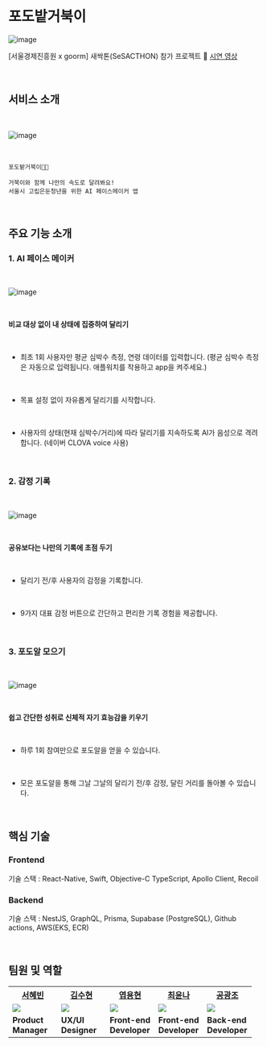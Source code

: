 # 포도밭거북이 
![image](https://github.com/raymondanythings/pacemaker/assets/106373580/a9cca22f-fddd-46c1-b547-005f95c21695)

[서울경제진흥원 x goorm] 새싹톤(SeSACTHON) 참가 프로젝트
🔗 [시연 영상](https://www.youtube.com/watch?v=Tn0yRTVAYBw)


<br>

## 서비스 소개

<br>

![image](https://github.com/raymondanythings/pacemaker/assets/106373580/a73b1605-b9ff-4b84-a514-6b5aa192a45d)

<br>

    포도밭거북이🏃🍇 

    거북이와 함께 나만의 속도로 달려봐요!
    서울시 고립은둔청년을 위한 AI 페이스메이커 앱

<br>

## 주요 기능 소개

### 1.    AI 페이스 메이커

<br>

![image](https://github.com/raymondanythings/pacemaker/assets/106373580/1165cf15-d4db-4d1d-adac-bf080ac5c0ab)

<br>
 
**비교 대상 없이 내 상태에 집중하여 달리기** 

<br>

- 최초 1회 사용자만 평균 심박수 측정, 연령 데이터를 입력합니다. (평균 심박수 측정은 자동으로 입력됩니다. 애플워치를 착용하고 app을 켜주세요.)

<br>

- 목표 설정 없이 자유롭게 달리기를 시작합니다.

<br>

- 사용자의 상태(현재 심박수/거리)에 따라 달리기를 지속하도록 AI가 음성으로 격려합니다. (네이버 CLOVA voice 사용)

<br>

### 2.    감정 기록

<br>

![image](https://github.com/raymondanythings/pacemaker/assets/106373580/fb02155f-5127-4457-b710-7c0efefff4de)

<br>

**공유보다는 나만의 기록에 초점 두기**

<br>

- 달리기 전/후 사용자의 감정을 기록합니다.

<br>
  
- 9가지 대표 감정 버튼으로 간단하고 편리한 기록 경험을 제공합니다.

<br>

### 3.  포도알 모으기

<br>

![image](https://github.com/raymondanythings/pacemaker/assets/106373580/e005602a-3f3d-428b-95a0-879b3623f18c)

<br>

**쉽고 간단한 성취로 신체적 자기 효능감을 키우기**

<br>

- 하루 1회 참여만으로 포도알을 얻을 수 있습니다.

<br>

- 모은 포도알을 통해 그날 그날의 달리기 전/후 감정, 달린 거리를 돌아볼 수 있습니다.

<br>

## 핵심 기술

### Frontend
기술 스택 : React-Native, Swift, Objective-C TypeScript, Apollo Client, Recoil

### Backend
기술 스택 : NestJS, GraphQL, Prisma, Supabase (PostgreSQL), Github actions, AWS(EKS, ECR)

<br>

## 팀원 및 역할

<table>
    <th width="20%" style="text-align:center"><a href="https://github.com/teorgeos" target="_blank">서혜빈</th>
    <th width="20%" style="text-align:center"><a href="https://github.com/suhyun22" target="_blank">김수현</th>
    <th width="20%" style="text-align:center"><a href="https://github.com/raymondanythings" target="_blank">엽용현</a></th>
    <th width="20%" style="text-align:center"><a href="https://github.com/goodafteryoon" target="_blank">최윤나</a></th>
    <th width="20%" style="text-align:center"><a href="https://github.com/GwangjoGong" target="_blank">공광조</a></th>
    <tr>
        <td>
            <img src="https://user-images.githubusercontent.com/106373580/233285256-1946cfcd-5ae3-40ff-b39b-6ff19df3da93.png"/>
        </td>
        <td>
            <img src="https://user-images.githubusercontent.com/106373580/233285631-99f54808-2c23-4b32-909c-c66e1b0759a6.png"/>
        </td>
        <td>
            <img src="https://user-images.githubusercontent.com/106373580/233285947-61926021-db9d-4f2b-8b7b-e5ef37c8d686.png"/>
        </td>
        <td>
            <img src="https://user-images.githubusercontent.com/106373580/233285807-ea297fe2-d6b3-4539-b7a3-fd7c96b3408c.png"/>
        </td>
        <td>
            <img src="https://user-images.githubusercontent.com/106373580/233286272-269eef09-e7ec-4384-b705-b300fa28199c.png"/>
        </td>
    </tr>
    <tr>
        <td>
            <strong>Product <br> Manager</strong>
        </td>
        <td>
            <strong>UX/UI <br> Designer</strong>
        </td>
        <td>
            <strong>Front-end <br> Developer</strong>
        </td>
        <td>
            <strong>Front-end <br> Developer</strong>
        </td>
        <td>
            <strong>Back-end <br> Developer</strong>
        </td>
    </tr>
</table>

<br>




